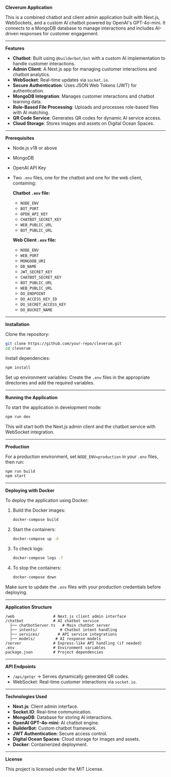 **Cleverum Application**

This is a combined chatbot and client admin application built with Next.js, WebSockets, and a custom AI chatbot powered by OpenAI's GPT-4o-mini. It connects to a MongoDB database to manage interactions and includes AI-driven responses for customer engagement.

---

**Features**

- **Chatbot**: Built using `@builderbot/bot` with a custom AI implementation to handle customer interactions.
- **Admin Client**: A Next.js app for managing customer interactions and chatbot analytics.
- **WebSocket**: Real-time updates via `socket.io`.
- **Secure Authentication**: Uses JSON Web Tokens (JWT) for authentication.
- **MongoDB Integration**: Manages customer interactions and chatbot learning data.
- **Role-Based File Processing**: Uploads and processes role-based files with AI matching.
- **QR Code Service**: Generates QR codes for dynamic AI service access.
- **Cloud Storage**: Stores images and assets on Digital Ocean Spaces.

---

**Prerequisites**

- Node.js v18 or above
- MongoDB
- OpenAI API Key
- Two `.env` files, one for the chatbot and one for the web client, containing:
  
  **Chatbot `.env` file:**
  - `NODE_ENV`
  - `BOT_PORT`
  - `OPEN_API_KEY`
  - `CHATBOT_SECRET_KEY`
  - `WEB_PUBLIC_URL`
  - `BOT_PUBLIC_URL`
  
  **Web Client `.env` file:**
  - `NODE_ENV`
  - `WEB_PORT`
  - `MONGODB_URI`
  - `DB_NAME`
  - `JWT_SECRET_KEY`
  - `CHATBOT_SECRET_KEY`
  - `BOT_PUBLIC_URL`
  - `WEB_PUBLIC_URL`
  - `DO_ENDPOINT`
  - `DO_ACCESS_KEY_ID`
  - `DO_SECRET_ACCESS_KEY`
  - `DO_BUCKET_NAME`

---

**Installation**

Clone the repository:
```sh
git clone https://github.com/your-repo/cleverum.git
cd cleverum
```

Install dependencies:
```sh
npm install
```

Set up environment variables:
Create the `.env` files in the appropriate directories and add the required variables.

---

**Running the Application**

To start the application in development mode:
```sh
npm run dev
```
This will start both the Next.js admin client and the chatbot service with WebSocket integration.

---

**Production**

For a production environment, set `NODE_ENV=production` in your `.env` files, then run:
```sh
npm run build
npm start
```

---

**Deploying with Docker**

To deploy the application using Docker:

1. Build the Docker images:
   ```sh
   docker-compose build
   ```

2. Start the containers:
   ```sh
   docker-compose up -d
   ```

3. To check logs:
   ```sh
   docker-compose logs -f
   ```

4. To stop the containers:
   ```sh
   docker-compose down
   ```

Make sure to update the `.env` files with your production credentials before deploying.

---

**Application Structure**

```
/web                 # Next.js client admin interface
/chatbot             # AI chatbot service
  ├── chatbotServer.ts   # Main chatbot server
  ├── intents/          # Chatbot intent handling
  ├── services/        # API service integrations
  ├── models/         # AI response models
/server              # Express-like API handling (if needed)
.env                 # Environment variables
package.json         # Project dependencies
```

---

**API Endpoints**

- `/api/getqr` → Serves dynamically generated QR codes.
- WebSocket: Real-time customer interactions via `socket.io`.

---

**Technologies Used**

- **Next.js**: Client admin interface.
- **Socket.IO**: Real-time communication.
- **MongoDB**: Database for storing AI interactions.
- **OpenAI GPT-4o-mini**: AI chatbot engine.
- **BuilderBot**: Custom chatbot framework.
- **JWT Authentication**: Secure access control.
- **Digital Ocean Spaces**: Cloud storage for images and assets.
- **Docker**: Containerized deployment.

---

**License**

This project is licensed under the MIT License.

